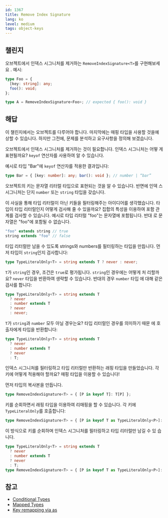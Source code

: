 ```yaml
---
id: 1367
title: Remove Index Signature
lang: ko
level: medium
tags: object-keys
---
```


## 챌린지

오브젝트에서 인덱스 시그니처를 제거하는 `RemoveIndexSignature<T>`를 구현해보세요
. 예시:

```typescript
type Foo = {
  [key: string]: any;
  foo(): void;
};

type A = RemoveIndexSignature<Foo>; // expected { foo(): void }
```

## 해답

이 챌린지에서는 오브젝트를 다루어야 합니다. 마지막에는 매핑 타입을 사용할 것을예
상할 수 있습니다. 하지만 그전에, 문제를 분석하고 요구사항을 정의해 보겠습니다.

오브젝트에서 인덱스 시그니처를 제거하는 것이 필요합니다. 인덱스 시그니처는 어떻
게 표현될까요? `keyof` 연산자를 사용하여 알 수 있습니다.

예시로 타입 "Bar"에 `keyof` 연산자를 적용한 결과입니다:

```typescript
type Bar = { [key: number]: any; bar(): void }; // number | “bar”
```

오브젝트의 키는 문자열 리터럴 타입으로 표현되는 것을 알 수 있습니다. 반면에 인덱
스 시그니처는 단지 `number` 또는 `string` 타입을 갖습니다.

이 사실을 통해 타입 리터럴이 아닌 키들을 필터링해주는 아이디어를 생각했습니다.
타입이 타입 리터럴인지 어떻게 검사해 줄 수 있을까요? 집합의 특성을 이용하여 포함
관계를 검사할 수 있습니다. 예시로 타입 리터럴 "foo"는 문자열에 포함됩니다. 반대
로 문자열은 "foo"에 포함될 수 없습니다.

```typescript
"foo" extends string // true
string extends "foo" // false
```

타입 리터럴만 남을 수 있도록 strings와 numbers를 필터링하는 타입을 만듭니다. 먼
저 타입이 `string`인지 검사합니다:

```typescript
type TypeLiteralOnly<T> = string extends T ? never : never;
```

`T`가 `string`인 경우, 조건은 `true`로 평가됩니다. `string`인 경우에는 어떻게 처
리할까요? `never` 타입을 반환하여 생략할 수 있습니다. 반대의 경우 `number` 타입
에 대해 같은 검사를 합니다:

```typescript
type TypeLiteralOnly<T> = string extends T
  ? never
  : number extends T
  ? never
  : never;
```

`T`가 `string`과 `number` 모두 아닐 경우는요? 타입 리터럴인 경우를 의미하기 때문
에 호출자에게 타입을 반환합니다:

```typescript
type TypeLiteralOnly<T> = string extends T
  ? never
  : number extends T
  ? never
  : T;
```

인덱스 시그니처를 필터링하고 타입 리터럴만 반환하는 래핑 타입을 만들었습니다. 각
키에 어떻게 적용해야 할까요? 매핑 타입을 이용할 수 있습니다!

먼저 타입의 복사본을 만듭니다.

```typescript
type RemoveIndexSignature<T> = { [P in keyof T]: T[P] };
```

키를 순회하면서 래핑 타입을 이용하여 리매핑을 할 수 있습니다. 각 키에
`TypeLiteralOnly`를 호출합니다:

```typescript
type RemoveIndexSignature<T> = { [P in keyof T as TypeLiteralOnly<P>]: T[P] };
```

이 방식으로 키를 순회하며 인덱스 시그니처를 필터링하고 타입 리터럴만 남길 수 있
습니다.

```typescript
type TypeLiteralOnly<T> = string extends T
  ? never
  : number extends T
  ? never
  : T;
type RemoveIndexSignature<T> = { [P in keyof T as TypeLiteralOnly<P>]: T[P] };
```

## 참고

- [Conditional Types](https://www.typescriptlang.org/docs/handbook/2/conditional-types.html)
- [Mapped Types](https://www.typescriptlang.org/docs/handbook/2/mapped-types.html)
- [Key remapping via as](https://www.typescriptlang.org/docs/handbook/2/mapped-types.html#key-remapping-via-as)
